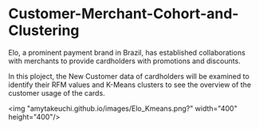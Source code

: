 # Customer-Merchant-Cohort-and-Clustering
Elo, a prominent payment brand in Brazil, has established collaborations with merchants to provide cardholders with promotions and discounts.

In this ploject, the New Customer data of cardholders will be examined to identify their RFM values and K-Means clusters to see the overview of the customer usage of the cards.

<img "amytakeuchi.github.io/images/Elo_Kmeans.png?" width="400" height="400"/>

